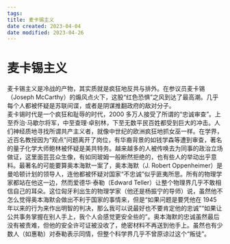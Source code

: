 ```yaml
---
tags:
title: 麦卡锡主义
date created: 2023-04-04
date modified: 2023-04-26
---
```


# 麦卡锡主义

麦卡锡主义是冷战的产物，其实质就是疯狂地反共与排外。在参议员麦卡锡（Joseph McCarthy）的煽风点火下，这股“红色恐惧”之风到达了最高潮。几乎每个人都被怀疑是苏联间谍，或者是阴谋推翻政府的敌对分子。  
麦卡锡时代是一个疯狂和耻辱的时代，2000 多万人接受了所谓的“忠诚审查”。上至乔治·马歇尔将军，中至查理·卓别林，下至无数平民百姓都受到巨大的冲击。人们神经质地寻找所谓共产主义者，就像中世纪的欧洲疯狂地抓女巫一样。在学界，近百名教授因为“观点”问题离开了岗位，有华裔背景的如钱学森等遭到审查，著名的量子化学大师鲍林被怀疑是美共特务。越来越多的人被传唤去为同事的政治立场做证，这里面芸芸众生像，有如同玻姆一般断然拒绝的，也有些人的举动出乎意料。最著名的可能要算奥本海默一案了，奥本海默（J. Robert Oppenheimer）是曼哈顿计划的领导人，连他都被怀疑对国家“不忠诚”似乎匪夷所思。所有的物理学家都站在他这一边，然而爱德华·泰勒（Edward Teller）让整个物理界几乎不敢相信自己的耳朵。这位匈牙利出生的物理学家（他还是杨振宁的导师）说，虽然他不怎么觉得奥本海默会做出不利于国家的事情来，但是“如果问题是要凭他在 1945 年以来的行为来作出明智的判决，那么我可以说最好也不要肯定他的忠诚”“如果让公共事务掌握在别人手上，我个人会感觉更安全些的”。奥本海默的忠诚虽然最后没有被责难，但他的安全许可证被没收了，绝密材料不再送到他手上。虽然也有少数人（如惠勒）对泰勒表示同情，但整个科学界几乎不曾原谅过这个“叛徒”。
